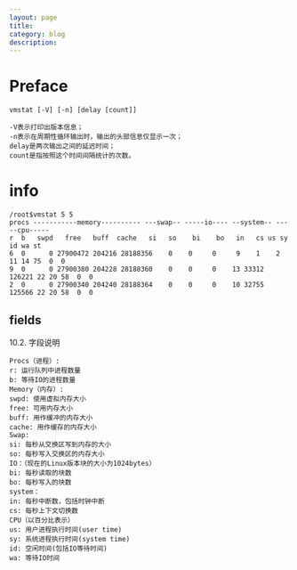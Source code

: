 ```yaml
---
layout: page
title:
category: blog
description:
---
```

# Preface

	vmstat [-V] [-n] [delay [count]]

	-V表示打印出版本信息；
	-n表示在周期性循环输出时，输出的头部信息仅显示一次；
	delay是两次输出之间的延迟时间；
	count是指按照这个时间间隔统计的次数。

# info

	/root$vmstat 5 5
	procs -----------memory---------- ---swap-- -----io---- --system-- -----cpu-----
	r  b   swpd   free   buff  cache   si   so    bi    bo   in   cs us sy id wa st
	6  0      0 27900472 204216 28188356    0    0     0     9    1    2 11 14 75  0  0
	9  0      0 27900380 204228 28188360    0    0     0    13 33312 126221 22 20 58  0  0
	2  0      0 27900340 204240 28188364    0    0     0    10 32755 125566 22 20 58  0  0

## fields
10.2. 字段说明

	Procs（进程）:
	r: 运行队列中进程数量
	b: 等待IO的进程数量
	Memory（内存）:
	swpd: 使用虚拟内存大小
	free: 可用内存大小
	buff: 用作缓冲的内存大小
	cache: 用作缓存的内存大小
	Swap:
	si: 每秒从交换区写到内存的大小
	so: 每秒写入交换区的内存大小
	IO：（现在的Linux版本块的大小为1024bytes）
	bi: 每秒读取的块数
	bo: 每秒写入的块数
	system：
	in: 每秒中断数，包括时钟中断
	cs: 每秒上下文切换数
	CPU（以百分比表示）
	us: 用户进程执行时间(user time)
	sy: 系统进程执行时间(system time)
	id: 空闲时间(包括IO等待时间)
	wa: 等待IO时间
